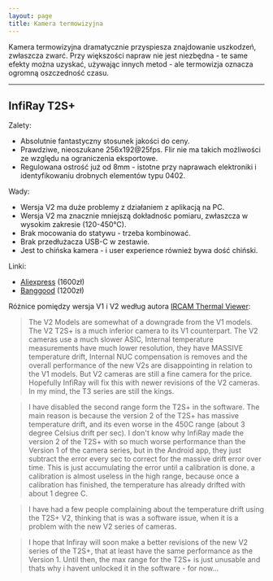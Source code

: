 ```yaml
---
layout: page
title: Kamera termowizyjna
---
```


Kamera termowizyjna dramatycznie przyspiesza znajdowanie uszkodzeń, zwłaszcza zwarć. Przy większości napraw nie jest niezbędna - te same efekty można uzyskać,
używając innych metod - ale termowizja oznacza ogromną oszczedność czasu.

---

## InfiRay T2S+

Zalety:

- Absolutnie fantastyczny stosunek jakości do ceny.
- Prawdziwe, nieoszukane 256x192@25fps. Flir nie ma takich możliwości ze względu na ograniczenia eksportowe.
- Regulowana ostrość już od 8mm - istotne przy naprawach elektroniki i identyfikowaniu drobnych elementów typu 0402.

Wady:

- Wersja V2 ma duże problemy z działaniem z aplikacją na PC.
- Wersja V2 ma znacznie mniejszą dokładnośc pomiaru, zwłaszcza w wysokim zakresie (120-450°C).
- Brak mocowania do statywu - trzeba kombinować.
- Brak przedłużacza USB-C w zestawie.
- Jest to chińska kamera - i user experience również bywa dość chiński.

Linki:

- [Aliexpress](https://www.aliexpress.com/item/1005004388100224.html) (1600zł)
- [Banggood](https://www.banggood.com/INFIRAY-T2S+-Thermal-Imaging-Camera-256192-for-Smart-Phone-Type-C-Connector-PCB-Floor-Heat-Inspection-Infrared-Thermal-Imager-p-1990350.html?cur_warehouse=HK&ID=6323365) (1200zł)

Różnice pomiędzy wersja V1 i V2 według autora [IRCAM Thermal Viewer](https://apps.microsoft.com/detail/9N0X5C7DWHFF):

> The V2 Models are somewhat of a downgrade from the V1 models. The V2 T2S+ is a much inferior camera to its V1 counterpart. The V2 cameras use a much slower ASIC,
> Internal temperature measurements have much lower resolution, they have MASSIVE temperature drift, Internal NUC compensation is removes and the overall performance
> of the new V2s are disappointing in relation to the V1 models. But V2 cameras are still a fine camera for the price. Hopefully InfiRay will fix this with newer
> revisions of the V2 cameras. In my mind, the T3 series are still the kings.

> I have disabled the second range form the T2S+ in the software. The main reason is because the version 2 of the T2S+ has massive temperature drift, and its even
> worse in the 450C range (about 3 degree Celsius drift per sec). I don't know why InfiRay made the version 2 of the T2S+ with so much worse performance than
> the Version 1 of the camera series, but in the Android app, they just subtract the error every sec to correct for the massive drift error over time. This is just
> accumulating the error until a calibration is done. a calibration is almost useless in the high range, because once a calibration has finished, the temperature
> has already drifted with about 1 degree C.

> I have had a few people complaining about the temperature drift using the T2S+ V2, thinking that is was a software issue, when it is a problem with the new V2 series of cameras.

> I hope that Infiray will soon make a better revisions of the new V2 series of the T2S+, that at least have the same performance as the Version 1.
> Until then, the max range for the T2S+ is just unusable and thats why i havent unlocked it in the software - for now...


